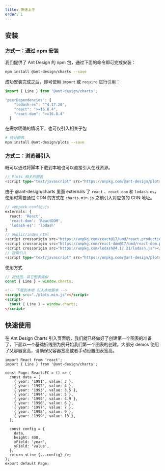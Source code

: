 ```yaml
---
title: 快速上手
order: 1
---
```


## 安装
### 方式一：通过 npm 安装

我们提供了 Ant Design 的 npm 包，通过下面的命令即可完成安装：

```bash
npm install @ant-design/charts --save
```

成功安装完成之后，即可使用 `import` 或 `require` 进行引用：

```ts
import { Line } from '@ant-design/charts';
```

```ts
"peerDependencies": {
    "lodash-es": "^4.17.20",
    "react": ">=16.8.4",
    "react-dom": ">=16.8.4"
  }
```

在需求明确的情况下，也可仅引入相关子包

```bash
# 统计图表
npm install @ant-design/plots --save 
```

### 方式二：浏览器引入

既可以通过将脚本下载到本地也可以直接引入在线资源。

```ts
// Plots 相关的图表
<script type="text/javascript" src="https://unpkg.com/@ant-design/plots@latest/dist/plots.min.js"></script>
```

由于 @ant-design/charts 里面 externals 了 `react` 、`react-dom` 和 `lodash-es`，使用时需要通过 CDN 的方式在 `charts.min.js` 之前引入对应包的 CDN 地址。
 
```ts
// webpack.config.js
externals: {
  react: 'React',
  'react-dom': 'ReactDOM',
  'lodash-es': 'lodash'
}
// public/index.html
<script crossorigin src="https://unpkg.com/react@17/umd/react.production.min.js"></script>
<script crossorigin src="https://unpkg.com/react-dom@17/umd/react-dom.production.min.js"></script>
<script crossorigin src="https://unpkg.com/lodash@4.17.21/lodash.js"></script>
// 按需引入
<script type="text/javascript" src="https://unpkg.com/@ant-design/plots@latest/dist/plots.min.js"></script>
```

使用方式

```ts
// 折线图，其它图表类似
const { Line } = window.charts;
```


```html
<!-- 下载到本地 引入本地脚本 -->
<script src="./plots.min.js"></script>
<script>
  const { Line } = window.charts;
</script>
```

## 快速使用

在 Ant Design Charts 引入页面后，我们就已经做好了创建第一个图表的准备了，下面以一个基础折线图为例开始我们第一个图表的创建。大部分 demos 使用了父容器宽高，请确保父容器宽高或者手动设置图表宽高。

```tsx | pure
import React from 'react';
import { Line } from '@ant-design/charts';

const Page: React.FC = () => {
  const data = [
    { year: '1991', value: 3 },
    { year: '1992', value: 4 },
    { year: '1993', value: 3.5 },
    { year: '1994', value: 5 },
    { year: '1995', value: 4.9 },
    { year: '1996', value: 6 },
    { year: '1997', value: 7 },
    { year: '1998', value: 9 },
    { year: '1999', value: 13 },
  ];

  const config = {
    data,
    height: 400,
    xField: 'year',
    yField: 'value',
  };
  return <Line {...config} />;
};
export default Page;
```
